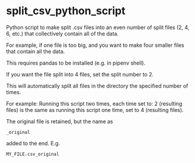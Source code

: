 # split_csv_python_script

Python script to make split .csv files into 
an even number of split files (2, 4, 6, etc.)
that collectively contain all of the data.

For example, if one file is too big, and you want to make
four smaller files that contain all the data.

This requires pandas to be installed (e.g. in pipenv shell).

If you want the file split into 4 files,
set the split number to 2. 

This will automatically split all files in the directory
the specified number of times.

For example:
Running this script two times, each time set to: 2 (resulting files)
is the same as running this script one time, set to 4 (resulting files).

The original file is retained, but the name as 
```
_original
```
added to the end. E.g.
```
MY_FILE.csv_original
```
